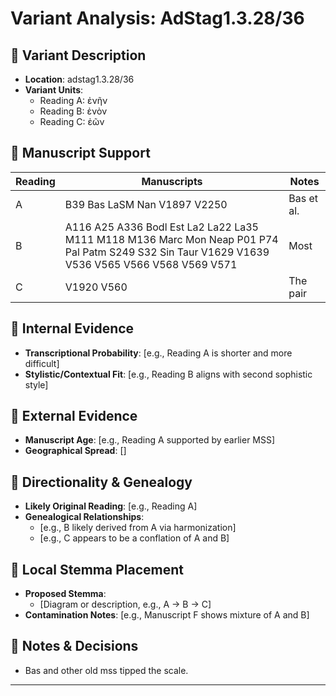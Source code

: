 # Variant Analysis: AdStag1.3.28/36

## 📌 Variant Description
- **Location**: adstag1.3.28/36
- **Variant Units**: 
  - Reading A: ἐνῆν
  - Reading B: ἐνὸν
  - Reading C: ἐῶν

## 🧬 Manuscript Support
| Reading | Manuscripts | Notes |
|--------|-------------|-------|
| A      | B39 Bas LaSM Nan V1897 V2250 | Bas et al. |
| B      | A116 A25 A336 Bodl Est La2 La22 La35 M111 M118 M136 Marc Mon Neap P01 P74 Pal Patm S249 S32 Sin Taur V1629 V1639 V536 V565 V566 V568 V569 V571    | Most |
| C      | V1920 V560      | The pair |

## 🧠 Internal Evidence
- **Transcriptional Probability**: [e.g., Reading A is shorter and more difficult]
- **Stylistic/Contextual Fit**: [e.g., Reading B aligns with second sophistic style]

## 🧭 External Evidence
- **Manuscript Age**: [e.g., Reading A supported by earlier MSS]
- **Geographical Spread**: []

## 🔄 Directionality & Genealogy
- **Likely Original Reading**: [e.g., Reading A]
- **Genealogical Relationships**:
  - [e.g., B likely derived from A via harmonization]
  - [e.g., C appears to be a conflation of A and B]

## 🌿 Local Stemma Placement
- **Proposed Stemma**:
  - [Diagram or description, e.g., A → B → C]
- **Contamination Notes**: [e.g., Manuscript F shows mixture of A and B]

## 📝 Notes & Decisions
- Bas and other old mss tipped the scale.

---